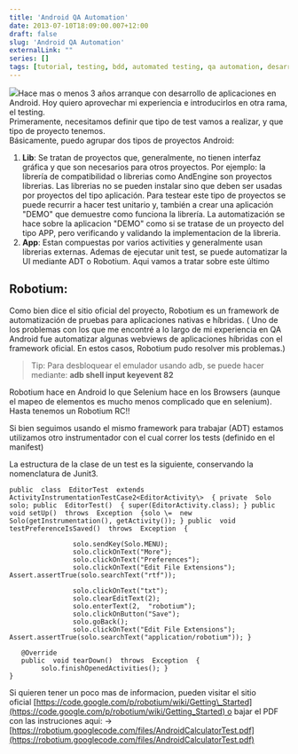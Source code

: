 ```yaml
---
title: 'Android QA Automation'
date: 2013-07-10T18:09:00.007+12:00
draft: false
slug: 'Android QA Automation'
externalLink: ""
series: []
tags: [tutorial, testing, bdd, automated testing, qa automation, desarrollo, qa, testing automatizado de android en argentina, Robotium, Android]
---
```


[![](http://3.bp.blogspot.com/-Yw_VZ0zQeqU/Udz6ITmYJWI/AAAAAAAAUxk/zV5jIN2ZOO8/s200/descarga.jpg)](http://3.bp.blogspot.com/-Yw_VZ0zQeqU/Udz6ITmYJWI/AAAAAAAAUxk/zV5jIN2ZOO8/s1600/descarga.jpg)Hace mas o menos 3 años arranque con desarrollo de aplicaciones en Android. Hoy quiero aprovechar mi experiencia e introducirlos en otra rama, el testing.  
Primeramente, necesitamos definir que tipo de test vamos a realizar, y que tipo de proyecto tenemos.  
Básicamente, puedo agrupar dos tipos de proyectos Android:  
  

1.  **Lib**: Se tratan de proyectos que, generalmente, no tienen interfaz gráfica y que son necesarios para otros proyectos. Por ejemplo: la librería de compatibilidad o librerias como AndEngine son proyectos librerias. Las librerias no se pueden instalar sino que deben ser usadas por proyectos del tipo aplicación. Para testear este tipo de proyectos se puede recurrir a hacer test unitario y, también a crear una aplicación "DEMO" que demuestre como funciona la librería. La automatización se hace sobre la aplicacion "DEMO" como si se tratase de un proyecto del tipo APP, pero verificando y validando la implementacion de la libreria.
2.  **App**: Estan compuestas por varios activities y generalmente usan librerias externas. Ademas de ejecutar unit test, se puede automatizar la UI mediante ADT o Robotium. Aqui vamos a tratar sobre este último

Robotium:
---------

Como bien dice el sitio oficial del proyecto, Robotium es un framework de automatización de pruebas para aplicaciones nativas e híbridas. ( Uno de los problemas con los que me encontré a lo largo de mi experiencia en QA Android fue automatizar algunas webviews de aplicaciones híbridas con el framework oficial. En estos casos, Robotium pudo resolver mis problemas.)

> Tip: Para desbloquear el emulador usando adb, se puede hacer mediante: **adb shell input keyevent 82**

  

Robotium hace en Android lo que Selenium hace en los Browsers (aunque el mapeo de elementos es mucho menos complicado que en selenium). Hasta tenemos un Robotium RC!!

Si bien seguimos usando el mismo framework para trabajar (ADT) estamos utilizamos otro instrumentador con el cual correr los tests (definido en el manifest)

La estructura de la clase de un test es la siguiente, conservando la nomenclatura de Junit3.

  

```
public  class  EditorTest  extends ActivityInstrumentationTestCase2<EditorActivity\>  { private  Solo solo; public  EditorTest()  { super(EditorActivity.class); } public  void setUp()  throws  Exception  {solo \=  new  Solo(getInstrumentation(), getActivity()); } public  void testPreferenceIsSaved()  throws  Exception  {  
    
                solo.sendKey(Solo.MENU);  
                solo.clickOnText("More");  
                solo.clickOnText("Preferences");  
                solo.clickOnText("Edit File Extensions"); Assert.assertTrue(solo.searchText("rtf"));  
                  
                solo.clickOnText("txt");  
                solo.clearEditText(2);  
                solo.enterText(2,  "robotium");  
                solo.clickOnButton("Save");  
                solo.goBack();  
                solo.clickOnText("Edit File Extensions"); Assert.assertTrue(solo.searchText("application/robotium")); }  
  
   @Override  
   public  void tearDown()  throws  Exception  {  
        solo.finishOpenedActivities(); }  
}
```

  

Si quieren tener un poco mas de informacion, pueden visitar el sitio oficial [https://code.google.com/p/robotium/wiki/Getting\_Started](https://code.google.com/p/robotium/wiki/Getting_Started) o bajar el PDF con las instruciones aqui: -> [https://robotium.googlecode.com/files/AndroidCalculatorTest.pdf](https://robotium.googlecode.com/files/AndroidCalculatorTest.pdf)
